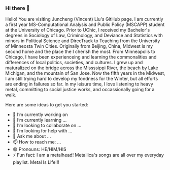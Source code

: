 ### Hi there 👋

Hello! You are visiting Juncheng (Vincent) Liu's GitHub page. I am currently a first year MS-Computational Analysis and Public Policy (MSCAPP) student at the University of Chicago. Prior to UChic, I received my Bachelor's degrees in Sociology of Law, Criminology, and Deviance and Statistics with minors in Political Science and DirecTrack to Teaching from the University of Minneosta Twin Cities. Originally from Beijing, China, Midwest is my second home and the place the I cherish the most. From Minneapolis to Chicago, I have been experienceing and learning the commonalities and differences of local politics, societies, and cultures. I grew up and maturalized on the bridge across the Missssippi River, the beach by Lake Michigan, and the mountain of San Jose. Now the fifth years in the Midwest, I am still trying hard to develop my fondness for the Winter, but all efforts are ending in failures so far. In my leisure time, I love listening to heavy metal, committing to social justice works, and occassionally going for a walk.

Here are some ideas to get you started:

- 🔭 I’m currently working on 
- 🌱 I’m currently learning ...
- 👯 I’m looking to collaborate on ...
- 🤔 I’m looking for help with ...
- 💬 Ask me about ...
- 📫 How to reach me: ...
- 😄 Pronouns: HE/HIM/HIS
- ⚡ Fun fact: I am a metalhead! Metallica's songs are all over my everyday playlist. Metal Is Life!!!
